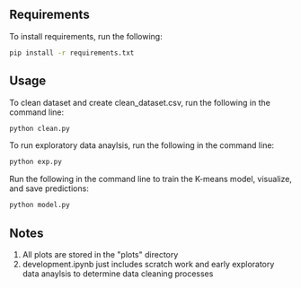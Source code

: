 ## Requirements
To install requirements, run the following:
```bash
pip install -r requirements.txt
```

## Usage
To clean dataset and create clean_dataset.csv, run the following in the command line:
```bash
python clean.py
```

To run exploratory data anaylsis, run the following in the command line:
```bash
python exp.py
```

Run the following in the command line to train the K-means model, visualize, and save predictions:
```bash
python model.py
```

## Notes
1. All plots are stored in the "plots" directory
2. development.ipynb just includes scratch work and early exploratory data anaylsis to determine data cleaning processes
